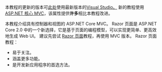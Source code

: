 本教程的更新的版本可[此处](https://docs.microsoft.com/en-us/aspnet/core/tutorials/first-mvc-app/start-mvc)使用最新版本的[Visual Studio。](https://www.visualstudio.com) 新的教程使用[ASP.NET 核心 MVC](https://docs.microsoft.com/en-us/aspnet/core/mvc/)，该属性提供**许多**相比本教程改进。

本教程介绍具有控制器和视图的 ASP.NET Core MVC。 Razor 页面是 ASP.NET Core 2.0 中的一个新选择，它是基于页面的编程模型，可以实现更简单、更高效地生成 Web UI。 建议先尝试 [Razor 页面](https://docs.microsoft.com/aspnet/core/mvc/razor-pages)教程，再使用 MVC 版本。 Razor 页面教程：

* 易于关注。
* 涵盖更多功能。
* 是开发新应用程序的首选方法。